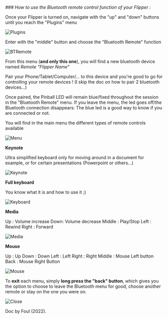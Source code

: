 _### How to use the Bluetooth remote control function of your Flipper :_

Once your Flipper is turned on, navigate with the "up" and "down" buttons until you reach the "Plugins" menu

![Plugins](https://user-images.githubusercontent.com/829842/187899947-29c8d41a-fc61-4a0e-85a6-6bc8b04e60cd.png)

Enter with the "middle" button and choose the "Bluetooth Remote" function

![BTRemote](https://user-images.githubusercontent.com/829842/187900232-493a33a1-b461-44fc-b91d-1fe17e65eaa1.png)

From this menu (**and only this one**), you will find a new bluetooth device named _Remote "Flipper Name"_

Pair your Phone/Tablet/Computer/... to this device and you're good to go for controlling your remote devices ! (I skip the doc on how to pair 2 bluetooth devices...)

Once paired, the Pinball LED will remain blue/fixed throughout the session in the "Bluetooth Remote" menu. If you leave the menu, the led goes off/the Bluetooth connection disappears: The blue led is a good way to know if you are connected or not.

You will find in the main menu the different types of remote controls available

![Menu](https://user-images.githubusercontent.com/829842/187900725-791d2be5-75c5-45f5-8baf-19af0026e341.png)

**Keynote**

Ultra simplified keyboard only for moving around in a document for example, or for certain presentations (Powerpoint or others...)

![Keynote](https://user-images.githubusercontent.com/829842/187900971-1b17e292-46c9-4fa8-826a-194aab066c8b.png)

**Full keyboard**

You know what it is and how to use it ;)

![Keyboard](https://user-images.githubusercontent.com/829842/187903229-16f9b944-bad6-4856-9dbd-b1d6182becaa.png)

**Media**

Up : Volume increase
Down: Volume decrease
Middle : Play/Stop
Left : Rewind
Right : Forward

![Media](https://user-images.githubusercontent.com/829842/187903415-21d9e857-56d6-4571-8ad1-186025f56272.png)

**Mouse**

Up : Up
Down : Down
Left : Left
Right : Right
Middle : Mouse Left button
Back : Mouse Right Button

![Mouse](https://user-images.githubusercontent.com/829842/187903920-adcd29de-3d51-48b7-8df2-d434824dfbcb.png)

To **exit** each menu, simply **long press the "back" button**, which gives you the option to choose to leave the Bluetooth menu for good, choose another remote or stay on the one you were on.

![Close](https://user-images.githubusercontent.com/829842/187904268-66bb2f50-10cb-4959-b0bb-7b30d18374e0.png)

Doc by Foul (2022).
